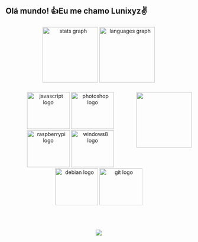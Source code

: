 <h2 align="left">Olá mundo! 👍Eu me chamo Lunixyz✌️</h2>

###

<div align="center">
  <img src="https://github-readme-stats.vercel.app/api?hide_title=false&hide_rank=false&show_icons=true&include_all_commits=true&count_private=true&disable_animations=false&theme=dracula&locale=en&hide_border=false&username=lunixyz" height="150" alt="stats graph"  />
  <img src="https://github-readme-stats.vercel.app/api/top-langs?locale=en&hide_title=false&layout=compact&card_width=320&langs_count=5&theme=dracula&hide_border=false&username=lunixyz" height="150" alt="languages graph"  />
</div>

###

<img align="right" height="150" src="https://cdn.discordapp.com/attachments/943547363031670785/998790192079065128/Meu_Video3.gif"  />

###

<div align="center">
  <img src="https://cdn.jsdelivr.net/gh/devicons/devicon/icons/javascript/javascript-plain.svg" height="100" width="116" alt="javascript logo"  />
  <img src="https://cdn.jsdelivr.net/gh/devicons/devicon/icons/photoshop/photoshop-line.svg" height="100" width="116" alt="photoshop logo"  />
  <img src="https://cdn.jsdelivr.net/gh/devicons/devicon/icons/raspberrypi/raspberrypi-original.svg" height="100" width="116" alt="raspberrypi logo"  />
  <img src="https://cdn.jsdelivr.net/gh/devicons/devicon/icons/windows8/windows8-original.svg" height="100" width="116" alt="windows8 logo"  />
  <img src="https://cdn.jsdelivr.net/gh/devicons/devicon/icons/debian/debian-original.svg" height="100" width="116" alt="debian logo"  />
  <img src="https://cdn.jsdelivr.net/gh/devicons/devicon/icons/git/git-original.svg" height="100" width="116" alt="git logo"  />
</div>

###

<br clear="both">

###

<div align="center">
  <img src="https://profile-counter.glitch.me/lunixyz/count.svg?"  />
</div>

###
